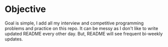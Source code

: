 # Objective
Goal is simple, I add all my interview and competitive programming problems and practice on this repo. It can be messy as I don't like to write updated README every other day. But, README will see frequent bi-weekly updates.
